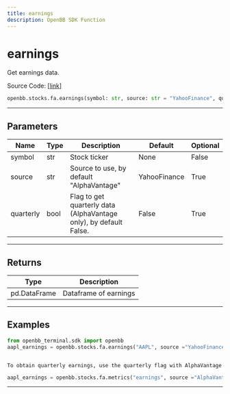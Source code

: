```yaml
---
title: earnings
description: OpenBB SDK Function
---
```


# earnings

Get earnings data.

Source Code: [[link](https://github.com/OpenBB-finance/OpenBBTerminal/tree/main/openbb_terminal/stocks/fundamental_analysis/sdk_helpers.py#L203)]

```python
openbb.stocks.fa.earnings(symbol: str, source: str = "YahooFinance", quarterly: bool = False)
```

---

## Parameters

| Name | Type | Description | Default | Optional |
| ---- | ---- | ----------- | ------- | -------- |
| symbol | str | Stock ticker | None | False |
| source | str | Source to use, by default "AlphaVantage" | YahooFinance | True |
| quarterly | bool | Flag to get quarterly data (AlphaVantage only), by default False. | False | True |


---

## Returns

| Type | Description |
| ---- | ----------- |
| pd.DataFrame | Dataframe of earnings |
---

## Examples

```python
from openbb_terminal.sdk import openbb
aapl_earnings = openbb.stocks.fa.earnings("AAPL", source ="YahooFinance)
```

```

To obtain quarterly earnings, use the quarterly flag with AlphaVantage
```
```python
aapl_earnings = openbb.stocks.fa.metrics("earnings", source ="AlphaVantage, quarterly=True)
```

---

